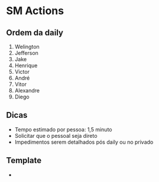 # SM Actions

## Ordem da daily

1. Welington
2. Jefferson
3. Jake
4. Henrique
5. Victor
6. André
7. Vitor
8. Alexandre
9. Diego

## Dicas

- Tempo estimado por pessoa: 1,5 minuto
- Solicitar que o pessoal seja direto
- Impedimentos serem detalhados pós daily ou no privado

## Template

- 
<!--stackedit_data:
eyJoaXN0b3J5IjpbLTE5ODg0Mjc0MzhdfQ==
-->